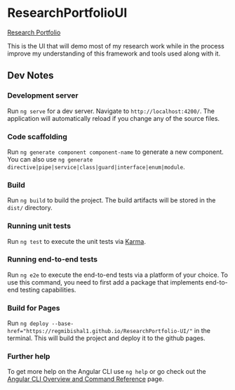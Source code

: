 # ResearchPortfolioUI

[Research Portfolio](https://regmibishal1.github.io/ResearchPortfolio-UI/)

This is the UI that will demo most of my research work while in the process improve my understanding of this framework and tools used along with it.

## Dev Notes

### Development server

Run `ng serve` for a dev server. Navigate to `http://localhost:4200/`. The application will automatically reload if you change any of the source files.

### Code scaffolding

Run `ng generate component component-name` to generate a new component. You can also use `ng generate directive|pipe|service|class|guard|interface|enum|module`.

### Build

Run `ng build` to build the project. The build artifacts will be stored in the `dist/` directory.

### Running unit tests

Run `ng test` to execute the unit tests via [Karma](https://karma-runner.github.io).

### Running end-to-end tests

Run `ng e2e` to execute the end-to-end tests via a platform of your choice. To use this command, you need to first add a package that implements end-to-end testing capabilities.

### Build for Pages

Run `ng deploy --base-href="https://regmibishal1.github.io/ResearchPortfolio-UI/"` in the terminal. This will build the project and deploy it to the github pages.

### Further help

To get more help on the Angular CLI use `ng help` or go check out the [Angular CLI Overview and Command Reference](https://angular.io/cli) page.
